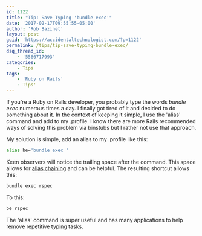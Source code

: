 ```yaml
---
id: 1122
title: "Tip: Save Typing 'bundle exec'"
date: '2017-02-17T09:55:55-05:00'
author: 'Rob Bazinet'
layout: post
guid: 'https://accidentaltechnologist.com/?p=1122'
permalink: /tips/tip-save-typing-bundle-exec/
dsq_thread_id:
    - '5566717993'
categories:
    - Tips
tags:
    - 'Ruby on Rails'
    - Tips'
---
```

If you're a Ruby on Rails developer, you probably type the words *bundle exec* numerous times a day. I finally got tired of it and decided to do something about it. In the context of keeping it simple, I use the 'alias' command and add to my .profile. I know there are more Rails recommended ways of solving this problem via binstubs but I rather not use that approach. 

My solution is simple, add an alias to my .profile like this:

```bash
alias be='bundle exec '
```

Keen observers will notice the trailing space after the command. This space allows for [alias chaining](https://en.wikipedia.org/wiki/Alias_(command)#Chaining) and can be helpful. The resulting shortcut allows this:

```bash
bundle exec rspec
```

To this:

```bash
be rspec
```

The 'alias' command is super useful and has many applications to help remove repetitive typing tasks.